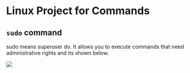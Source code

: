 # Linux Project for Commands

## `sudo` command


sudo means superuser do. It allows you to execute commands that need administrative rights and its shown below.

![](Images%5CSnipaste_2023-12-02_00-51-39.png)
